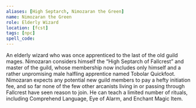```yaml
---
aliases: [High Septarch, Nimozaran the Green]
name: Nimozaran the Green
role: Elderly Wizard
location: [fcst]
tags: [npc]
spell_code: 
---
```

An elderly wizard who was once apprenticed to the last of the old guild mages. Nimozaran considers himself the “High Septarch of Fallcrest” and master of the guild, whose membership now includes only himself and a rather unpromising male halfling apprentice named Tobolar Quickfoot. Nimozaran expects any potential new guild members to pay a hefty initiation fee, and so far none of the few other arcanists living in or passing through Fallcrest have seen reason to join. He can teach a limited number of rituals, including Comprehend Language, Eye of Alarm, and Enchant Magic Item.